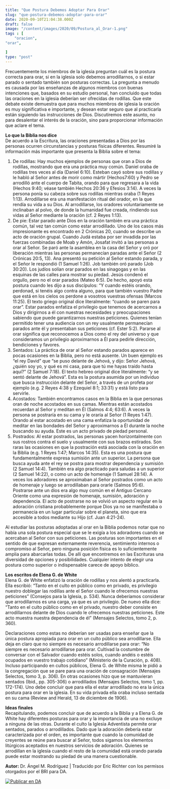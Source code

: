 ```yaml
---
title: "Que Postura Debemos Adoptar Para Orar"
slug: "que-postura-debemos-adoptar-para-orar"
date: 2020-09-10T21:04:38.000Z
draft: false
image: "/content/images/2020/09/Postura_al_Orar-1.png"
tags : [
    "oracion",
"orar",

]
type: "post"
---
```


  Frecuentemente los miembros de la iglesia preguntan cuál es la postura correcta para orar, si en la iglesia solo debemos arrodillarnos, o si estar parado o sentado también son posturas correctas. La pregunta a menudo es causada por las enseñanzas de algunos miembros con buenas intenciones que, basados en su estudio personal, han concluido que todas las oraciones en la iglesia deberían ser ofrecidas de rodillas. Que este debate existe demuestra que para muchos miembros de iglesia la oración es muy significativa e importante, y desean estar seguro que al practicarla están siguiendo las instrucciones de Dios. Discutiremos este asunto, no para desalentar el interés de la oración, sino para proporcionar información que aclare el tema.

**Lo que la Biblia nos dice**  
De acuerdo a la Escritura, las oraciones presentadas a Dios por las personas ocurren circunstancias y posturas físicas diferentes. Resumiré la información más importante que presenta la Biblia sobre el tema:


1. De rodillas: Hay muchos ejemplos de personas que oran a Dios de rodillas, mostrando que era una práctica muy común. Daniel oraba de rodillas tres veces al día (Daniel 6:10). Esteban cayó sobre sus rodillas y le habló al Señor antes de morir como mártir (Hechos7:60) y Pedro se arrodilló ante el cuerpo de Tabita, orando para que regresara a la vida (Hechos 9:40; véase también Hechos 20:36 y Efesios 3:14). A veces la persona ponía su cabeza sobre sus rodillas mientras oraba (1 Reyes 1:13). Arrodillarse era una manifestación ritual del orador, en la que rendía su vida a su Dios. Al arrodillarse, los oradores voluntariamente se inclinaban al polvo, de donde la humanidad fue creada, rindiendo sus vidas al Señor mediante la oración (cf. 2 Reyes 1:13).
2. De pie: Estar parado ante Dios en la oración también era una práctica común, tal vez tan común como estar arrodillado. Uno de los casos más impresionante es encontrado en 2 Crónicas 20, cuando se describe un acto de oración grupal. Cuando Judá estaba por ser invadida por las fuerzas combinadas de Moab y Amón, Josafat invitó a las personas a orar al Señor. Se paró ante la asamblea en la casa del Señor y oró por liberación mientras las personas permanecían paradas ante el Señor (2 Crónicas 20:5, 13). Ana presentó su petición al Señor estando parada, y el Señor le respondió (1 Samuel 1:26). Job también oró parado (Job 30:20). Los judíos solían orar parados en las sinagogas y en las esquinas de las calles para mostrar su piedad. Jesús condenó el orgullo, pero no el orar parados (Mateo 6:5). De hecho, apoyó esta postura cuando les dijo a sus discípulos: “Y cuando estéis orando, perdonad, si tenéis algo contra alguno, para que también vuestro Padre que está en los cielos os perdone a vosotros vuestras ofensas (Marcos 11:25). El texto griego original dice literalmente: “cuando se paren para orar”. Estar parados enfatiza el privilegio que tenemos de acercarnos a Dios y dirigirnos a él con nuestras necesidades y preocupaciones sabiendo que puede garantizarnos nuestras peticiones. Quienes tenían permitido tener una audiencia con un rey usualmente permanecían parados ante él y presentaban sus peticiones (cf. Ester 5:2). Pararse al orar significa que reconocemos a Dios como el rey del universo y que consideramos un privilegio aproximarnos a Él para pedirle dirección, bendiciones y favores.
3. Sentados: La práctica de orar al Señor estando parados aparece en pocas ocasiones en la Biblia, pero no está ausente. Un buen ejemplo es “el rey David” que “se puso delante de Jehová, y dijo: Señor Jehová, ¿quién soy yo, y qué es mi casa, para que tú me hayas traído hasta aquí?” (2 Samuel 7:18). El texto hebreo original dice literalmente: “y se sentó delante de Jehová”. Esta es la postura asumida por un individuo que busca instrucción delante del Señor, a través de un profeta por ejemplo (e.g. 2 Reyes 4:38 y Ezequiel 8:1; 33:31) y está listo para servirle.
4. Acostados: También encontramos casos en la Biblia en la que personas oran de noche acostados en sus camas. Mientras están acostados recuerdan al Señor y meditan en Él (Salmos 4:4; 63:6). A veces la persona se postraría en su cama y le oraría al Señor (1 Reyes 1:47). Orando al estar acostado en una cama enfatiza la oportunidad de meditar en las bondades del Señor y aproximarnos a Él durante la noche buscando su ayuda. Este es un acto privado de piedad personal.
5. Postrados: Al estar postrados, las personas yacen horizontalmente con sus rostros contra el suelo y usualmente con sus brazos estirados. Son raras las ocasiones en que la postración está asociada con la oración en la Biblia (e.g. 1 Reyes 1:47; Marcos 14:35). Esta es una postura que fundamentalmente expresa sumisión ante un superior. La persona que busca ayuda ante el rey se postra para mostrar dependencia y sumisión (2 Samuel 14:4). También era algo practicado para saludas a un superior (2 Samuel 14:22), o como un acto de homenaje (1 Samuel 28:14). A veces los adoradores se aproximaban al Señor postrados como un acto de homenaje y luego se arrodillaban para orarle (Salmos 95:6). Postrarse ante un dios era algo muy común en el Antiguo Cercano Oriente como una expresión de homenaje, sumisión, adoración y dependencia. El acto de postrarse no se volvió un aspecto regular en la adoración cristiana probablemente porque Dios ya no se manifestaba o permanecía en un lugar particular sobre el planeta, sino que era accesible a todos mediante su Hijo (cf. Juan 4:21-24).

Al estudiar las posturas adoptadas al orar en la Biblia podemos notar que no había una sola postura especial que se le exigía a los adoradores cuando se acercaban al Señor con sus peticiones. Las posturas son importantes en el sentido de que expresan externamente reverencia, sentimiento internos o compromiso al Señor, pero ninguna posición física es lo suficientemente amplia para abarcarlas todas. De allí que encontremos en las Escrituras una diversidad de opciones y posibilidades. Cualquier intento de elegir una postura como superior o indispensable carece de apoyo bíblico.

**Los escritos de Elena G. de White**  
Elena G. de White enfatizó la oración de rodillas y nos alentó a practicarla. Ella escribió: “Tanto en el culto en público como en privado, es privilegio nuestro doblegar las rodillas ante el Señor cuando le ofrecemos nuestras peticiones” (Consejos para la Iglesia, p. 534). Nunca deberíamos considerar que arrodillarnos es una carga, ya que es un privilegio. De nuevo ella dice: “Tanto en el culto público como en el privado, nuestro deber consiste en arrodillarnos delante de Dios cuando le ofrecemos nuestras peticiones. Este acto muestra nuestra dependencia de él” (Mensajes Selectos, tomo 2, p. 360).

Declaraciones como estas no deberían ser usadas para enseñar que la única postura apropiada para orar en un culto público sea arrodillarse. Ella deja en claro que no siempre es necesario arrodillarse para orar: “No siempre es necesario arrodillarse para orar. Cultivad la costumbre de conversar con el Salvador cuando estéis solos, cuando andéis o estéis ocupados en vuestro trabajo cotidiano” (Ministerio de la Curación, p. 408). Incluso participando en cultos públicos, Elena G. de White misma le pidió a la congregación que se pare para una oración de consagración (Mensajes Selectos, tomo 3, p. 306). En otras ocasiones hizo que se mantuvieran sentados (Ibid., pp. 305-306) o arrodillados (Mensajes Selectos, tomo 1, pp. 172-174). Uno debe concluir que para ella el estar arrodillado no era la única postura para orar en la iglesia. En su vida privada ella oraba incluso sentada en su cama (Review and Herald, 13 de diciembre de 1906).

**Ideas finales**  
Recapitulando, podemos concluir que de acuerdo a la Biblia y a Elena G. de White hay diferentes posturas para orar y la importancia de una no excluye a ninguna de las otras. Durante el culto la Iglesia Adventista permite orar sentados, parados o arrodillados. Dado que la adoración debería estar caracterizada por el orden, es importante que cuando la comunidad de creyentes se reúne para buscar al Señor, todos sigamos los elementos litúrgicos aceptados en nuestros servicios de adoración. Quienes se arrodillan en la iglesia cuando el resto de la comunidad está orando parada puede estar mostrando su piedad de una manera cuestionable.

**Autor:** Dr. Ángel M. Rodríguez | Traducido por Eric Richter con los permisos otorgados por el BRI para DA.

  [![Publicar en DA](/content/images/2020/06/Publicar_DA.png)](/quieres-publicar-en-da/) 